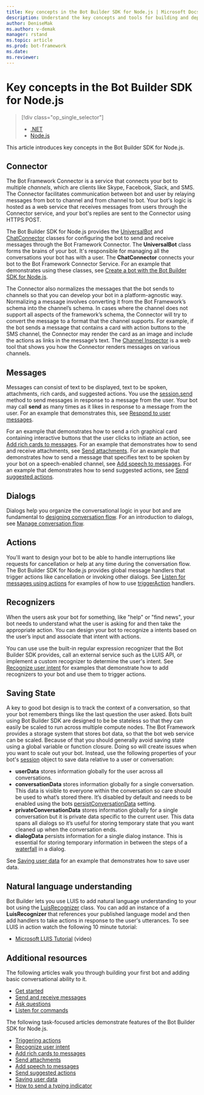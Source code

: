 ```yaml
---
title: Key concepts in the Bot Builder SDK for Node.js | Microsoft Docs
description: Understand the key concepts and tools for building and deploying conversational bots available in the Bot Builder SDK for Node.js.
author: DeniseMak
ms.author: v-demak
manager: rstand
ms.topic: article
ms.prod: bot-framework
ms.date: 
ms.reviewer:
---
```


# Key concepts in the Bot Builder SDK for Node.js
> [!div class="op_single_selector"]
> - [.NET](../dotnet/bot-builder-dotnet-concepts.md)
> - [Node.js](../nodejs/bot-builder-nodejs-concepts.md)

This article introduces key concepts in the Bot Builder SDK for Node.js.

## Connector

The Bot Framework Connector is a service that connects your bot to multiple *channels*, which are clients like Skype, Facebook, Slack, and SMS. 
The Connector facilitates communication between bot and user by relaying messages from bot to channel and from channel to bot. 
Your bot's logic is hosted as a web service that receives messages from users through the Connector service, and your bot's replies are sent to the Connector using HTTPS POST. 

The Bot Builder SDK for Node.js provides the [UniversalBot][UniversalBot] and [ChatConnector][ChatConnector] classes for configuring the bot to send and receive messages through the Bot Framework Connector. The **UniversalBot** class forms the brains of your bot. It's responsible for managing all the conversations your bot has with a user. The **ChatConnector** connects your bot to the Bot Framework Connector Service.
For an example that demonstrates using these classes, see [Create a bot with the Bot Builder SDK for Node.js](~/nodejs/bot-builder-nodejs-quickstart.md).

The Connector also normalizes the messages that the bot sends to channels so that you can develop your bot in a platform-agnostic way. Normalizing a message involves converting it from the Bot Framework’s schema into the channel’s schema. In cases where the channel does not support all aspects of the framework’s schema, the Connector will try to convert the message to a format that the channel supports. For example, if the bot sends a message that contains a card with action buttons to the SMS channel, the Connector may render the card as an image and include the actions as links in the message’s text. The [Channel Inspector][ChannelInspector] is a web tool that shows you how the Connector renders messages on various channels.

## Messages

Messages can consist of text to be displayed, text to be spoken, attachments, rich cards, and suggested actions. You use the [session.send][SessionSend] method to send messages in response to a message from the user. Your bot may call **send** as many times as it likes in response to a message from the user. For an example that demonstrates this, see [Respond to user messages][RespondMessages].

For an example that demonstrates how to send a rich graphical card containing interactive buttons that the user clicks to initiate an action, see [Add rich cards to messages](~/nodejs/bot-builder-nodejs-send-rich-cards.md). For an example that demonstrates how to send and receive attachments, see [Send attachments](~/nodejs/bot-builder-nodejs-send-receive-attachments.md). For an example that demonstrates how to send a message that specifies text to be spoken by your bot on a speech-enabled channel, see [Add speech to messages](~/nodejs/bot-builder-nodejs-text-to-speech.md). For an example that demonstrates how to send suggested actions, see [Send suggested actions](~/nodejs/bot-builder-nodejs-send-suggested-actions.md).

## Dialogs
Dialogs help you organize the conversational logic in your bot and are fundamental to [designing conversation flow](../bot-design-conversation-flow.md). For an introduction to dialogs, see [Manage conversation flow](~/nodejs/bot-builder-nodejs-manage-conversation-flow.md).

## Actions
You'll want to design your bot to be able to handle interruptions like requests for cancellation or help at any time during the conversation flow. The Bot Builder SDK for Node.js provides global message handlers that trigger actions like cancellation or invoking other dialogs. 
 See <!--[Handling cancel](~/nodejs/bot-builder-nodejs-manage-conversation-flow.md#handling-cancel), [Confirming interruptions](~/nodejs/bot-builder-nodejs-manage-conversation-flow.md#confirming-interruptions) and-->[Listen for messages using actions](~/nodejs/bot-builder-nodejs-global-handlers.md) for examples of how to use [triggerAction][triggerAction] handlers.


## Recognizers
When the users ask your bot for something, like "help" or "find news", your bot needs to understand what the user is asking for and then take the appropriate action. You can design your bot to recognize a intents based on the user’s input and associate that intent with actions. 

You can use use the built-in regular expression recognizer that the Bot Builder SDK provides, call an external service such as the LUIS API, or implement a custom recognizer to determine the user's intent. 
See [Recognize user intent](~/nodejs/bot-builder-nodejs-recognize-intent.md) for examples that demonstrate how to add recognizers to your bot and use them to trigger actions.


## Saving State

A key to good bot design is to track the context of a conversation, so that your bot remembers things like the last question the user asked. 
Bots built using Bot Builder SDK are designed to be be stateless so that they can easily be scaled to run across multiple compute nodes. The Bot Framework provides a storage system that stores bot data, so that the bot web service can be scaled. Because of that you should generally avoid saving state using a global variable or function closure. Doing so will create issues when you want to scale out your bot. Instead, use the following properties of your bot's [session][Session] object to save data relative to a user or conversation:

* **userData** stores information globally for the user across all conversations.
* **conversationData** stores information globally for a single conversation. This data is visible to everyone within the conversation so care should be used to what’s stored there. It’s disabled by default and needs to be enabled using the bots [persistConversationData][PersistConversationData] setting.
* **privateConversationData** stores information globally for a single conversation but it is private data specific to the current user. This data spans all dialogs so it’s useful for storing temporary state that you want cleaned up when the conversation ends.
* **dialogData** persists information for a single dialog instance. This is essential for storing temporary information in between the steps of a [waterfall](~/nodejs/bot-builder-nodejs-prompts.md) in a dialog.

See [Saving user data](~/nodejs/bot-builder-nodejs-save-user-data.md) for an example that demonstrates how to save user data.

## Natural language understanding

Bot Builder lets you use LUIS to add natural language understanding to your bot using the [LuisRecognizer][LuisRecognizer] class. You can add an instance of a **LuisRecognizer** that references your published language model and then add handlers to take actions in response to the user's utterances. To see LUIS in action watch the following 10 minute tutorial:

* [Microsoft LUIS Tutorial][LUISVideo] (video)

## Additional resources

The following articles walk you through building your first bot and adding basic conversational ability to it.

* [Get started](~/nodejs/bot-builder-nodejs-quickstart.md)
* [Send and receive messages](~/nodejs/bot-builder-nodejs-use-default-message-handler.md)
* [Ask questions](~/nodejs/bot-builder-nodejs-prompts.md)
* [Listen for commands](~/nodejs/bot-builder-nodejs-global-handlers.md)

The following task-focused articles demonstrate features of the Bot Builder SDK for Node.js.

* [Triggering actions](~/nodejs/bot-builder-nodejs-global-handlers.md)
* [Recognize user intent](~/nodejs/bot-builder-nodejs-recognize-intent.md)
* [Add rich cards to messages](~/nodejs/bot-builder-nodejs-send-rich-cards.md)
* [Send attachments](~/nodejs/bot-builder-nodejs-send-receive-attachments.md)
* [Add speech to messages](~/nodejs/bot-builder-nodejs-text-to-speech.md)
* [Send suggested actions](~/nodejs/bot-builder-nodejs-send-suggested-actions.md)
* [Saving user data](~/nodejs/bot-builder-nodejs-save-user-data.md)
* [How to send a typing indicator](~/nodejs/bot-builder-nodejs-send-typing-indicator.md)


[PersistConversationData]: https://docs.botframework.com/en-us/node/builder/chat-reference/interfaces/_botbuilder_d_.iuniversalbotsettings.html#persistconversationdata
[UniversalBot]: https://docs.botframework.com/en-us/node/builder/chat-reference/classes/_botbuilder_d_.universalbot.html
[ChatConnector]: https://docs.botframework.com/en-us/node/builder/chat-reference/classes/_botbuilder_d_.chatconnector.html

[ChannelInspector]: https://docs.botframework.com/en-us/channel-inspector/channels/Skype

[Session]: https://docs.botframework.com/en-us/node/builder/chat-reference/classes/_botbuilder_d_.session.html
[SessionSend]: https://docs.botframework.com/en-us/node/builder/chat-reference/classes/_botbuilder_d_.session#send
[SessionSendTyping]: https://docs.botframework.com/en-us/node/builder/chat-reference/classes/_botbuilder_d_.session.html#sendtyping
[triggerAction]: https://docs.botframework.com/en-us/node/builder/chat-reference/classes/_botbuilder_d_.dialog.html#triggeraction
[waterfall]: ~/nodejs/bot-builder-nodejs-prompts.md
[SaveUserData]: ~/nodejs/bot-builder-nodejs-save-user-data.md
[GetStarted]: ~/nodejs/bot-builder-nodejs-quickstart.md
[RespondMessages]:~/nodejs/bot-builder-nodejs-use-default-message-handler.md

[LUISRecognizer]: https://docs.botframework.com/en-us/node/builder/chat-reference/classes/_botbuilder_d_.luisrecognizer
[LUISVideo]: https://vimeo.com/145499419
